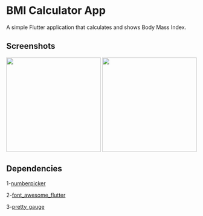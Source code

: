 # BMI Calculator App

A simple Flutter application that calculates and shows Body Mass Index.

## Screenshots 
<div>
<img src= "https://github.com/user-attachments/assets/8b60ad7b-7935-4eb1-874b-879228bce9f4" width= 250>
<img src= "https://github.com/user-attachments/assets/9e20b4fc-314b-45eb-80bb-65d131b3fad8" width= 250>
</div>


## Dependencies 

1-[numberpicker](https://pub.dev/packages/numberpicker)

2-[font_awesome_flutter](https://pub.dev/packages/font_awesome_flutter#font_awesome_flutter)

3-[pretty_gauge ](https://pub.dev/packages/pretty_gauge)








